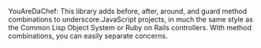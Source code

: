 


YouAreDaChef:
This library adds before, after, around, and guard method combinations to underscore.JavaScript projects, in much the same style as the Common Lisp Object System or Ruby on Rails controllers. With method combinations, you can easily separate concerns.
